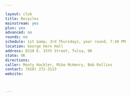 ```yaml
---

layout: club
title: Recycles
mainstream: yes
plus: yes
advanced: no
rounds: no
schedule: 1st &amp; 3rd Thursdays, year round, 7:30 PM
location: George Horn Hall
address: 8310 E. 15th Street, Tulsa, OK
state: OK
directions: 
caller: Monty Hackler, Mike McHenry, Bob Rollins
contact: (918) 272-3113
website: 



---
```


